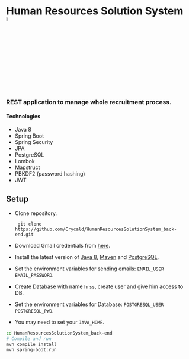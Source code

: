 <h1>Human Resources Solution System 
<img src="https://linuxbsdos.com/wp-content/uploads/2015/11/oracle-java-700x410.png" height="5%"/> 
</h1>

### REST application to manage whole recruitment process.

#### Technologies
- Java 8
- Spring Boot
- Spring Security
- JPA
- PostgreSQL
- Lombok
- Mapstruct
- PBKDF2 (password hashing)
- JWT

Setup
-----
- Clone repository.

       git clone https://github.com/Crycald/HumanResourcesSolutionSystem_back-end.git

- Download Gmail credentials from [here](https://drive.google.com/file/d/1_PJJMYIftk7xB50_izhSGq81SFqbV2XN/view?usp=sharing).
- Install the latest version of [Java 8](https://java.com), [Maven](https://maven.apache.org/download.cgi) and [PostgreSQL](https://www.postgresql.org).
- Set the environment variables for sending emails: `EMAIL_USER` `EMAIL_PASSWORD`.
- Create Database with name `hrss`, create user and give him access to DB.
- Set the environment variables for Database: `POSTGRESQL_USER` `POSTGRESQL_PWD`.
- You may need to set your `JAVA_HOME`.

```bash
cd HumanResourcesSolutionSystem_back-end
# Compile and run
mvn compile install
mvn spring-boot:run
```
